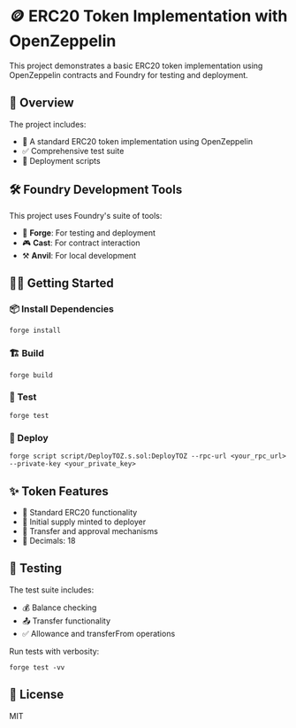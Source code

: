 # 🪙 ERC20 Token Implementation with OpenZeppelin

This project demonstrates a basic ERC20 token implementation using OpenZeppelin contracts and Foundry for testing and deployment.

## 🎯 Overview

The project includes:

- 💎 A standard ERC20 token implementation using OpenZeppelin
- ✅ Comprehensive test suite
- 🚀 Deployment scripts

## 🛠 Foundry Development Tools

This project uses Foundry's suite of tools:

- 🔨 **Forge**: For testing and deployment
- 🎮 **Cast**: For contract interaction
- ⚒️ **Anvil**: For local development

## 🏃‍♂️ Getting Started

### 📦 Install Dependencies

```shell
forge install
```

### 🏗️ Build

```shell
forge build
```

### 🧪 Test

```shell
forge test
```

### 🚀 Deploy

```shell
forge script script/DeployTOZ.s.sol:DeployTOZ --rpc-url <your_rpc_url> --private-key <your_private_key>
```

## ✨ Token Features

- 💫 Standard ERC20 functionality
- 🎁 Initial supply minted to deployer
- 💸 Transfer and approval mechanisms
- 🔢 Decimals: 18

## 🧪 Testing

The test suite includes:

- 💰 Balance checking
- 📤 Transfer functionality
- ✅ Allowance and transferFrom operations

Run tests with verbosity:

```shell
forge test -vv
```

## 📜 License

MIT

